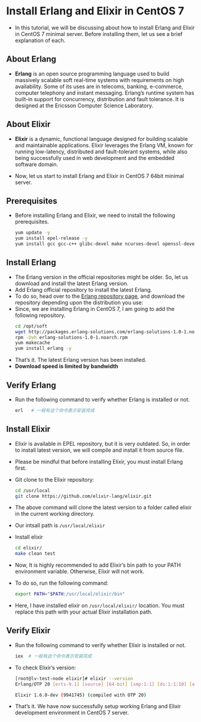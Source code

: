 # Install Erlang and Elixir in CentOS 7
- In this tutorial, we will be discussing about how to install Erlang and Elixir in CentOS 7 minimal server. Before installing them, let us see a brief explanation of each.

## **About Erlang**
- **Erlang** is an open source programming language used to build massively scalable soft real-time systems with requirements on high availability. Some of its uses are in telecoms, banking, e-commerce, computer telephony and instant messaging. Erlang’s runtime system has built-in support for concurrency, distribution and fault tolerance. It is designed at the Ericsson Computer Science Laboratory.

## **About Elixir**
- **Elixir** is a dynamic, functional language designed for building scalable and maintainable applications. Elixir leverages the Erlang VM, known for running low-latency, distributed and fault-tolerant systems, while also being successfully used in web development and the embedded software domain.

- Now, let us start to install Erlang and Elixir in CentOS 7 64bit minimal server.

## **Prerequisites**
- Before installing Erlang and Elixir, we need to install the following prerequisites.
  ``` bash
  yum update -y
  yum install epel-release -y
  yum install gcc gcc-c++ glibc-devel make ncurses-devel openssl-devel autoconf git wget wxBase.x86_64
  ```
## **Install Erlang**
- The Erlang version in the official repositories might be older. So, let us download and install the latest Erlang version.
- Add Erlang official repository to install the latest Erlang.
- To do so, head over to the [Erlang repository page](https://packages.erlang-solutions.com/erlang/), and download the repository depending upon the distribution you use:
- Since, we are installing Erlang in CentOS 7, I am going to add the following repository.
  ``` bash
  cd /opt/soft
  wget http://packages.erlang-solutions.com/erlang-solutions-1.0-1.noarch.rpm
  rpm -Uvh erlang-solutions-1.0-1.noarch.rpm
  yum makecache
  yum install erlang -y
  ```
- That’s it. The latest Erlang version has been installed.
- **Download speed is limited by bandwidth**

## **Verify Erlang**
- Run the following command to verify whether Erlang is installed or not.
  ``` bash
  erl   # 一般有这个命令表示安装完成
  ```
## **Install Elixir**
- Elixir is available in EPEL repository, but it is very outdated. So, in order to install latest version, we will compile and install it from source file.
- Please be mindful that before installing Elixir, you must install Erlang first.
- Git clone to the Elixir repository:
  ``` bash
  cd /usr/local
  git clone https://github.com/elixir-lang/elixir.git
  ```
- The above command will clone the latest version to a folder called elixir in the current working directory.
- Our intsall path is `/usr/local/elixir`

- Install elixir
  ```bash
  cd elixir/
  make clean test
  ```
- Now, It is highly recommended to add Elixir’s bin path to your PATH environment variable. Otherwise, Elixir will not work.
- To do so, run the following command:
  ``` bash
  export PATH="$PATH:/usr/local/elixir/bin"
  ```
- Here, I have installed elixir on `/usr/local/elixir/` location. You must replace this path with your actual Elixir installation path.

## **Verify Elixir**
- Run the following command to verify whether Elixir is installed or not.
  ``` bash
  iex  # 一般有这个命令表示安装完成
  ```
- To check Elixir’s version:
  ``` bash
  [root@lv-test-node elixir]# elixir --version
  Erlang/OTP 20 [erts-9.1] [source] [64-bit] [smp:1:1] [ds:1:1:10] [async-threads:10] [hipe] [kernel-poll:false]
  
  Elixir 1.6.0-dev (9941745) (compiled with OTP 20)
  ```
- That’s it. We have now successfully setup working Erlang and Elixir development environment in CentOS 7 server.

